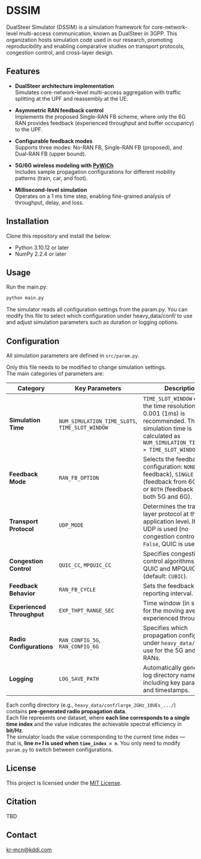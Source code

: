 # DSSIM
DualSteer Simulator (DSSIM) is a simulation framework for core-network-level multi-access communication, known as DualSteer in 3GPP. This organization hosts simulation code used in our research, promoting reproducibility and enabling comparative studies on transport protocols, congestion control, and cross-layer design.

## Features
- **DualSteer architecture implementation**  
  Simulates core-network–level multi-access aggregation with traffic splitting at the UPF and reassembly at the UE.

- **Asymmetric RAN feedback control**  
  Implements the proposed Single-RAN FB scheme, where only the 6G RAN provides feedback (experienced throughput and buffer occupancy) to the UPF.

- **Configurable feedback modes**  
  Supports three modes: No-RAN FB, Single-RAN FB (proposed), and Dual-RAN FB (upper bound).

- **5G/6G wireless modeling with [PyWiCh](https://github.com/PyWiCh/PyWiCh)**  
  Includes sample propagation configurations for different mobility patterns (train, car, and foot).

- **Millisecond-level simulation**  
  Operates on a 1 ms time step, enabling fine-grained analysis of throughput, delay, and loss.


## Installation
Clone this repository and install the below:
- Python 3.10.12 or later
- NumPy 2.2.4 or later


## Usage
Run the main.py:

```bash
python main.py
```
The simulator reads all configuration settings from the param.py.
You can modify this file to select which configuration under heavy_data/conf/ to use and adjust simulation parameters such as duration or logging options.


## Configuration

All simulation parameters are defined in `src/param.py`.

Only this file needs to be modified to change simulation settings.  
The main categories of parameters are:

| Category | Key Parameters | Description |
|-----------|----------------|--------------|
| **Simulation Time** | `NUM_SIMULATION_TIME_SLOTS`, `TIME_SLOT_WINDOW` | `TIME_SLOT_WINDOW` defines the time resolution, and 0.001 (1ms) is recommended. The total simulation time is calculated as `NUM_SIMULATION_TIME_SLOTS × TIME_SLOT_WINDOW`. |
| **Feedback Mode** | `RAN_FB_OPTION` | Selects the feedback configuration: `NONE` (no feedback), `SINGLE` (feedback from 6G only), or `BOTH` (feedback from both 5G and 6G). |
| **Transport Protocol** | `UDP_MODE` | Determines the transport layer protocol at the application level. If `True`, UDP is used (no congestion control); if `False`, QUIC is used. |
| **Congestion Control** | `QUIC_CC`, `MPQUIC_CC` | Specifies congestion control algorithms for the QUIC and MPQUIC layers (default: `CUBIC`). |
| **Feedback Behavior** | `RAN_FB_CYCLE`| Sets the feedback reporting interval. |
| **Experienced Throughput** | `EXP_THPT_RANGE_SEC` | Time window (in seconds) for the moving average of experienced throughput. |
| **Radio Configurations** | `RAN_CONFIG_5G`, `RAN_CONFIG_6G` | Specifies which propagation configuration under `heavy_data/conf/` to use for the 5G and 6G RANs. |
| **Logging** | `LOG_SAVE_PATH` | Automatically generated log directory name, including key parameters and timestamps. |


Each config directory (e.g., `heavy_data/conf/large_2GHz_10UEs_.../`) contains **pre-generated radio propagation data**.  
Each file represents one dataset, where **each line corresponds to a single time index** and the value indicates the achievable spectral efficiency in **bit/Hz**.  
The simulator loads the value corresponding to the current time index — that is, **line *n+1* is used when `time_index = n`**.
You only need to modify `param.py` to switch between configurations.




## License
This project is licensed under the [MIT License](./LICENSE).


## Citation
TBD

## Contact
kr-mcn@kddi.com
